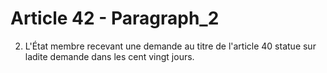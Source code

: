 # Article 42 - Paragraph_2

2. L'État membre recevant une demande au titre de l'article 40 statue sur ladite demande dans les cent vingt jours.
